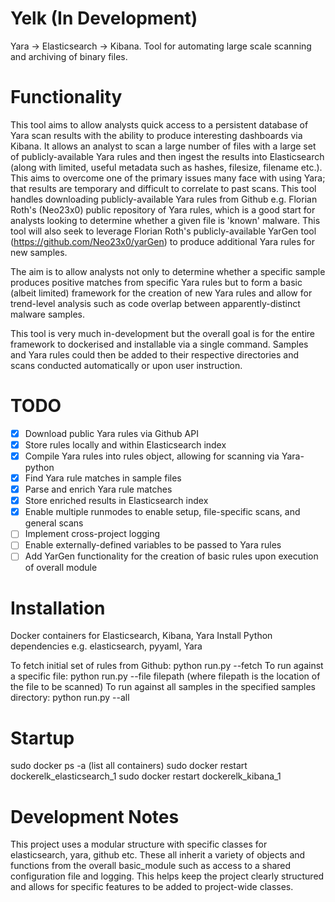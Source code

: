 # Yelk (In Development)

Yara -> Elasticsearch -> Kibana. Tool for automating large scale scanning and archiving of binary files.

# Functionality

This tool aims to allow analysts quick access to a persistent database of Yara scan results with the ability to produce interesting dashboards via Kibana.
It allows an analyst to scan a large number of files with a large set of publicly-available Yara rules and then ingest the results into Elasticsearch (along with limited, useful metadata such as hashes, filesize, filename etc.). This aims to overcome one of the primary issues many face with using Yara; that results are temporary and difficult to correlate to past scans.
This tool handles downloading publicly-available Yara rules from Github e.g. Florian Roth's (Neo23x0) public repository of Yara rules, which is a good start for analysts looking to determine whether a given file is 'known' malware. This tool will also seek to leverage Florian Roth's publicly-available YarGen tool (https://github.com/Neo23x0/yarGen) to produce additional Yara rules for new samples.

The aim is to allow analysts not only to determine whether a specific sample produces positive matches from specific Yara rules but to form a basic (albeit limited) framework for the creation of new Yara rules and allow for trend-level analysis such as code overlap between apparently-distinct malware samples.

This tool is very much in-development but the overall goal is for the entire framework to dockerised and installable via a single command. Samples and Yara rules could then be added to their respective directories and scans conducted automatically or upon user instruction.

# TODO

- [x] Download public Yara rules via Github API
- [x] Store rules locally and within Elasticsearch index
- [x] Compile Yara rules into rules object, allowing for scanning via Yara-python
- [x] Find Yara rule matches in sample files
- [x] Parse and enrich Yara rule matches
- [x] Store enriched results in Elasticsearch index
- [x] Enable multiple runmodes to enable setup, file-specific scans, and general scans
- [ ] Implement cross-project logging
- [ ] Enable externally-defined variables to be passed to Yara rules
- [ ] Add YarGen functionality for the creation of basic rules upon execution of overall module

# Installation

Docker containers for Elasticsearch, Kibana, Yara
Install Python dependencies e.g. elasticsearch, pyyaml, Yara

To fetch initial set of rules from Github: python run.py --fetch
To run against a specific file: python run.py --file filepath (where filepath is the location of the file to be scanned)
To run against all samples in the specified samples directory: python run.py --all

# Startup

sudo docker ps -a (list all containers)
sudo docker restart dockerelk_elasticsearch_1
sudo docker restart dockerelk_kibana_1

# Development Notes

This project uses a modular structure with specific classes for elasticsearch, yara, github etc. These all inherit a variety of objects and functions from the overall basic_module such as access to a shared configuration file and logging. This helps keep the project clearly structured and allows for specific features to be added to project-wide classes.